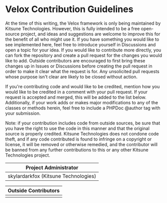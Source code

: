 # Velox Contribution Guidelines #

At the time of this writing, the Velox framework is only being maintained by Kitsune Technologies. However, this is fully intended to be a free open-source
project, and ideas and suggestions are welcome to improve this for the benefit of all who might use it. If you have something you would like to see implemented here, feel
free to introduce yourself in Discussions and open a topic for your idea. If you would like to contribute more directly, you can fork the repository and
create a pull request for the changes you would like to add. Outside contributors are encouraged to first bring these changes up in Issues or Discussions before
creating the pull request in order to make it clear what the request is for. Any unsolicited pull requests whose purpose isn't clear are likely to be closed
without action.

If you're contributing code and would like to be credited, mention how you would like to be credited in a comment with your pull request. If your request is
accepted and merged, this will be added to the list below. Additionally, if your work adds or makes major modifications to any of the classes or methods herein,
feel free to include a PHPDoc @author tag with your submission.

Note: if your contribution includes code from outside sources, be sure that you have the right to use the code in this manner and that the original source is properly
credited. Kitsune Technologies does not condone code theft, and if any code contributed is found to infringe on a copyright or license, it will be removed or otherwise
remedied, and the contributor will be banned from any further contributions to this or any other Kitsune Technologies project.

| Project Administrator                |
| ------------------------------------ |
| skylardarkfox (Kitsune Technologies) |

| Outside Contributors |
| -------------------- |
|                      |
